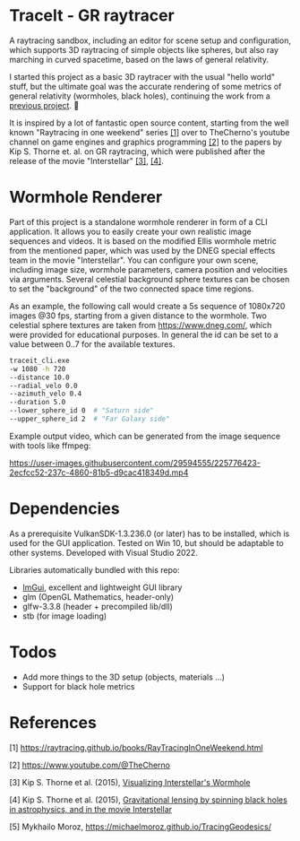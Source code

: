 # TraceIt - GR raytracer

A raytracing sandbox, including an editor for scene setup and configuration, which supports 3D raytracing of simple objects like spheres, but also ray marching in curved spacetime, based on the laws of general relativity.

I started this project as a basic 3D raytracer with the usual "hello world" stuff, but the ultimate goal was the accurate rendering of 
some metrics of general relativity (wormholes, black holes), 
continuing the work from a [previous project]( https://github.com/BjoB/gros). :slightly_smiling_face:

 It is inspired by a lot of fantastic open source content, starting from the well known "Raytracing in one weekend" 
 series [[1]](#1) over to TheCherno's youtube channel on game engines and graphics programming [[2]](#2) to the papers by Kip S. Thorne et. al. 
 on GR raytracing, which were published after the release of the movie "Interstellar" [[3]](#3), [[4]](#4).

# Wormhole Renderer

Part of this project is a standalone wormhole renderer in form of a CLI application. It allows you to easily create your own realistic image sequences and videos. 
It is based on the modified Ellis wormhole metric from the mentioned paper, which was used by the DNEG special effects team in the movie "Interstellar". 
You can configure your own scene, including image size, wormhole parameters, camera position and velocities via arguments. 
Several celestial background sphere textures can be chosen to set the "background" of the two connected space time regions.

As an example, the following call would create a 5s sequence of 1080x720 images @30 fps, starting from a given distance to the wormhole.
Two celestial sphere textures are taken from https://www.dneg.com/, which were provided for educational purposes. 
In general the id can be set to a value between 0..7 for the available textures.

```bash
traceit_cli.exe 
-w 1080 -h 720 
--distance 10.0 
--radial_velo 0.0 
--azimuth_velo 0.4 
--duration 5.0 
--lower_sphere_id 0  # "Saturn side"
--upper_sphere_id 2  # "Far Galaxy side"
```

Example output video, which can be generated from the image sequence with tools like ffmpeg:

https://user-images.githubusercontent.com/29594555/225776423-2ecfcc52-237c-4860-81b5-d9cac418349d.mp4

# Dependencies

As a prerequisite VulkanSDK-1.3.236.0 (or later) has to be installed, which is used for the GUI application.
Tested on Win 10, but should be adaptable to other systems. Developed with Visual Studio 2022.

Libraries automatically bundled with this repo:

- [ImGui](https://github.com/ocornut/imgui), excellent and  lightweight GUI library
- glm (OpenGL Mathematics, header-only)
- glfw-3.3.8 (header + precompiled lib/dll)
- stb (for image loading)

# Todos

- Add more things to the 3D setup (objects, materials ...)
- Support for black hole metrics

# References

<a id="1">[1]</a> https://raytracing.github.io/books/RayTracingInOneWeekend.html

<a id="2">[2]</a> https://www.youtube.com/@TheCherno

<a id="3">[3]</a> Kip S. Thorne et al. (2015), [Visualizing Interstellar's Wormhole](https://arxiv.org/abs/1502.03809)

<a id="4">[4]</a> Kip S. Thorne et al. (2015), [Gravitational lensing by spinning black holes in astrophysics, and in the movie Interstellar](https://arxiv.org/abs/1502.03808)

<a id="4">[5]</a> Mykhailo Moroz, https://michaelmoroz.github.io/TracingGeodesics/
